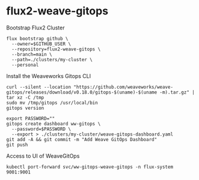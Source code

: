 # flux2-weave-gitops

Bootstrap Flux2 Cluster
```
flux bootstrap github \
  --owner=$GITHUB_USER \
  --repository=flux2-weave-gitops \
  --branch=main \
  --path=./clusters/my-cluster \
  --personal
```

Install the Weaveworks Gitops CLI
```
curl --silent --location "https://github.com/weaveworks/weave-gitops/releases/download/v0.18.0/gitops-$(uname)-$(uname -m).tar.gz" | tar xz -C /tmp
sudo mv /tmp/gitops /usr/local/bin
gitops version
```

```
export PASSWORD=""
gitops create dashboard ww-gitops \
  --password=$PASSWORD \
  --export > ./clusters/my-cluster/weave-gitops-dashboard.yaml
git add -A && git commit -m "Add Weave GitOps Dashboard"
git push
```

Access to UI of WeaveGitOps 
```
kubectl port-forward svc/ww-gitops-weave-gitops -n flux-system 9001:9001
```